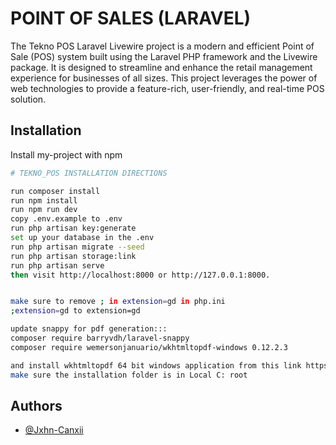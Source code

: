 
# POINT OF SALES (LARAVEL)

The Tekno POS Laravel Livewire project is a modern and efficient Point of Sale (POS) system built using the Laravel PHP framework and the Livewire package. It is designed to streamline and enhance the retail management experience for businesses of all sizes. This project leverages the power of web technologies to provide a feature-rich, user-friendly, and real-time POS solution.


## Installation

Install my-project with npm

```bash
# TEKNO_POS INSTALLATION DIRECTIONS

run composer install
run npm install
run npm run dev
copy .env.example to .env
run php artisan key:generate
set up your database in the .env
run php artisan migrate --seed
run php artisan storage:link
run php artisan serve
then visit http://localhost:8000 or http://127.0.0.1:8000.


make sure to remove ; in extension=gd in php.ini
;extension=gd to extension=gd

update snappy for pdf generation:::
composer require barryvdh/laravel-snappy
composer require wemersonjanuario/wkhtmltopdf-windows 0.12.2.3

and install wkhtmltopdf 64 bit windows application from this link https://wkhtmltopdf.org/downloads.html
make sure the installation folder is in Local C: root
```
    
## Authors

- [@Jxhn-Canxii](https://github.com/Jxhn-Canxii)

